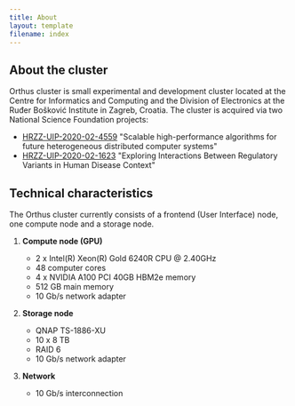 ```yaml
---
title: About
layout: template
filename: index
---
```


## About the cluster 
Orthus cluster is small experimental and development cluster located at the Centre for Informatics and Computing and the Division of Electronics at the Ruđer Bošković Institute in Zagreb, Croatia.
The cluster is acquired via two National Science Foundation projects:

- [HRZZ-UIP-2020-02-4559](https://www.irb.hr/eng/Scientific-Support-Centres/Centre-for-Informatics-and-Computing/Projects/HRZZ/Scalable-high-performance-algorithms-for-future-heterogeneous-distributed-computer-systems) "Scalable high-performance algorithms for future heterogeneous distributed computer systems"
- [HRZZ-UIP-2020-02-1623](https://www.irb.hr/eng/Divisions/Division-of-Electronics/Laboratory-for-Machine-Learning-and-Knowledge-Representation/Projects/Exploring-Interactions-Between-Regulatory-Variants-in-Human-Disease-Context) "Exploring Interactions Between Regulatory Variants in Human Disease Context"


## Technical characteristics

The Orthus cluster currently consists of a frontend (User Interface) node, one compute node and a storage node.

1. **Compute node (GPU)**

    - 2 x Intel(R) Xeon(R) Gold 6240R CPU @ 2.40GHz
    - 48 computer cores
    - 4 x NVIDIA A100 PCI 40GB HBM2e memory
    - 512 GB main memory
    - 10 Gb/s network adapter
    
2. **Storage node**

    - QNAP TS-1886-XU
    - 10 x 8 TB
    - RAID 6
    - 10 Gb/s network adapter

3. **Network**

    - 10 Gb/s interconnection
   
<!--![Alt text](https://mojoblak.irb.hr/s/gifFHzfM9gwNxx9/download/HRZZ-eng.jpg)-->